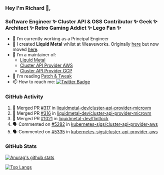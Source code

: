 ### Hey I'm Richard 👋, 

<h3 align="left">Software Engineer ✨ Cluster API & OSS Contributor ✨ Geek ✨ Architect ✨ Retro Gaming Addict ✨ Lego Fan ✨</h3>

- 🔭 I’m currently working as a Principal Engineer
- 📯 I created **Liquid Metal** whilst at Weaveworks. Originally [here](https://github.com/weaveworks-liquidmetal) but now moved [here](https://github.com/liquidmetal-dev).
- 👯 I’m a maintainer of:
  -  [Liquid Metal](https://github.com/liquidmetal-dev)
  -  [Cluster API Provider AWS](https://github.com/kubernetes-sigs/cluster-api-provider-aws)
  -  [Cluster API Provider GCP](https://github.com/kubernetes-sigs/cluster-api-provider-gcp)
- 💬 I'm reading [Patch & Tweak](https://bjooks.com/products/patch-tweak-exploring-modular-synthesis)
- 📫 How to reach me: [![Twitter Badge](https://img.shields.io/badge/-@fruit_case-00acee?style=flat&logo=Twitter&logoColor=white)](https://twitter.com/intent/follow?screen_name=fruit_case "Follow on Twitter")

### GitHub Activity 

<!--START_SECTION:activity-->
1. 🎉 Merged PR [#317](https://github.com/liquidmetal-dev/cluster-api-provider-microvm/pull/317) in [liquidmetal-dev/cluster-api-provider-microvm](https://github.com/liquidmetal-dev/cluster-api-provider-microvm)
2. 🎉 Merged PR [#316](https://github.com/liquidmetal-dev/cluster-api-provider-microvm/pull/316) in [liquidmetal-dev/cluster-api-provider-microvm](https://github.com/liquidmetal-dev/cluster-api-provider-microvm)
3. 🎉 Merged PR [#1021](https://github.com/liquidmetal-dev/flintlock/pull/1021) in [liquidmetal-dev/flintlock](https://github.com/liquidmetal-dev/flintlock)
4. 🗣 Commented on [#5282](https://github.com/kubernetes-sigs/cluster-api-provider-aws/issues/5282#issuecomment-2645721867) in [kubernetes-sigs/cluster-api-provider-aws](https://github.com/kubernetes-sigs/cluster-api-provider-aws)
5. 🗣 Commented on [#5335](https://github.com/kubernetes-sigs/cluster-api-provider-aws/issues/5335#issuecomment-2645720523) in [kubernetes-sigs/cluster-api-provider-aws](https://github.com/kubernetes-sigs/cluster-api-provider-aws)
<!--END_SECTION:activity-->

### GitHub Stats

[![Anurag's github stats](https://github-readme-stats.vercel.app/api?username=richardcase&count_private=true&show_icons=true)](https://github.com/anuraghazra/github-readme-stats)

[![Top Langs](https://github-readme-stats.vercel.app/api/top-langs/?username=richardcase&hide=html&layout=compact)](https://github.com/anuraghazra/github-readme-stats)
